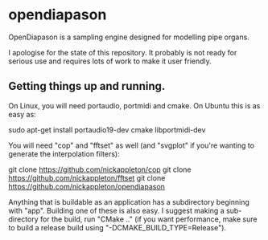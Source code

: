 # opendiapason

OpenDiapason is a sampling engine designed for modelling pipe organs.

I apologise for the state of this repository. It probably is not ready for serious use and requires lots of work to make it user friendly.

## Getting things up and running.

On Linux, you will need portaudio, portmidi and cmake. On Ubuntu this is as easy as:

sudo apt-get install portaudio19-dev cmake libportmidi-dev

You will need "cop" and "fftset" as well (and "svgplot" if you're wanting to generate the interpolation filters):

git clone https://github.com/nickappleton/cop
git clone https://github.com/nickappleton/fftset
git clone https://github.com/nickappleton/opendiapason

Anything that is buildable as an application has a subdirectory beginning with "app". Building one of these is also easy. I suggest making a sub-directory for the build, run "CMake .." (if you want performance, make sure to build a release build using "-DCMAKE_BUILD_TYPE=Release").

